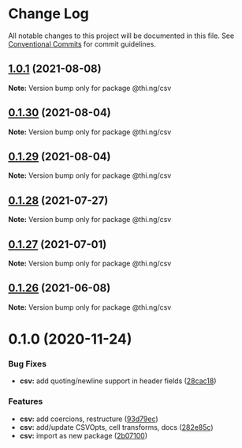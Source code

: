 # Change Log

All notable changes to this project will be documented in this file.
See [Conventional Commits](https://conventionalcommits.org) for commit guidelines.

## [1.0.1](https://github.com/thi-ng/umbrella/compare/@thi.ng/csv@0.1.30...@thi.ng/csv@1.0.1) (2021-08-08)

**Note:** Version bump only for package @thi.ng/csv





## [0.1.30](https://github.com/thi-ng/umbrella/compare/@thi.ng/csv@0.1.29...@thi.ng/csv@0.1.30) (2021-08-04)

**Note:** Version bump only for package @thi.ng/csv





## [0.1.29](https://github.com/thi-ng/umbrella/compare/@thi.ng/csv@0.1.28...@thi.ng/csv@0.1.29) (2021-08-04)

**Note:** Version bump only for package @thi.ng/csv





## [0.1.28](https://github.com/thi-ng/umbrella/compare/@thi.ng/csv@0.1.27...@thi.ng/csv@0.1.28) (2021-07-27)

**Note:** Version bump only for package @thi.ng/csv





## [0.1.27](https://github.com/thi-ng/umbrella/compare/@thi.ng/csv@0.1.26...@thi.ng/csv@0.1.27) (2021-07-01)

**Note:** Version bump only for package @thi.ng/csv





## [0.1.26](https://github.com/thi-ng/umbrella/compare/@thi.ng/csv@0.1.25...@thi.ng/csv@0.1.26) (2021-06-08)

**Note:** Version bump only for package @thi.ng/csv





# 0.1.0 (2020-11-24)


### Bug Fixes

* **csv:** add quoting/newline support in header fields ([28cac18](https://github.com/thi-ng/umbrella/commit/28cac1884b074d125fee747c76d3abc423cfe7ea))


### Features

* **csv:** add coercions, restructure ([93d79ec](https://github.com/thi-ng/umbrella/commit/93d79ec0b9b81ab209046bd460b5f7993359e547))
* **csv:** add/update CSVOpts, cell transforms, docs ([282e85c](https://github.com/thi-ng/umbrella/commit/282e85cf9c1a9aae704d918218f8c143b51a88df))
* **csv:** import as new package ([2b07100](https://github.com/thi-ng/umbrella/commit/2b07100f27bb9fb1f934901aec7c9fc1fab67fbf))
